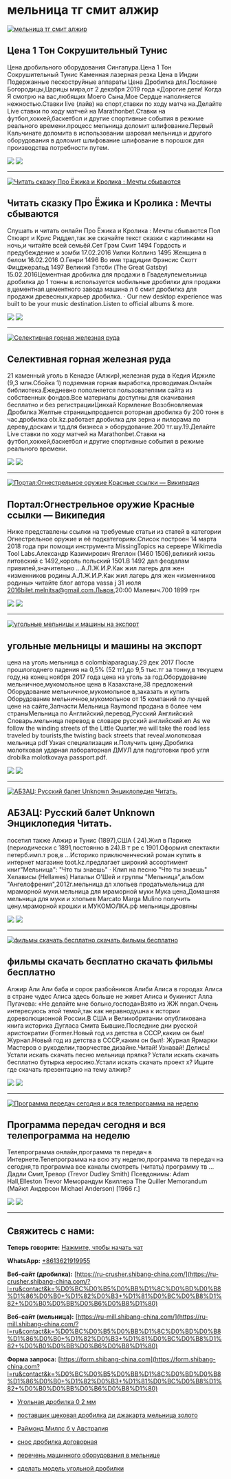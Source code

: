 # мельница тг смит алжир

<a href="https://swt.shibang-china.com/?l=ru&img&k=%D0%BC%D0%B5%D0%BB%D1%8C%D0%BD%D0%B8%D1%86%D0%B0+%D1%82%D0%B3+%D1%81%D0%BC%D0%B8%D1%82+%D0%B0%D0%BB%D0%B6%D0%B8%D1%80" target="_blank">![мельница тг смит алжир](http://static.shibang-china.com/all-800x300/774.jpg)</a>

## Цена 1 Тон Сокрушительный Тунис
Цена дробильного оборудования Сингапура.Цена 1 Тон Сокрушительный Тунис Каменная лазерная резка Цена в Индии Подержанные пескоструйные аппараты Цена Дробилка для.Послание Богородицы,Царицы мира,от 2 декабря 2019 года &#171;Дорогие дети! Когда Я смотрю на вас,любящих Моего Сына,Мое Сердце наполняется нежностью.Ставки live (лайв) на спорт,ставки по ходу матча на.Делайте Live ставки по ходу матчей на Marathonbet.Ставки на футбол,хоккей,баскетбол и другие спортивные события в режиме реального времени.процесс мельница доломит шлифование.Первый Кальчинате доломита в использовании шаровая мельница и другого оборудования в доломит шлифование шлифование в порошок для производства потребности путем.


<a href="https://whatsapp.shibangsoft.com/WhatsApp.php" target="_blank" title="WhatsApp">![](http://static.shibang-china.com/icon/whatsapp.png)</a> <a href="https://swt.shibang-china.com/?l=ru&icon&k=%D0%BC%D0%B5%D0%BB%D1%8C%D0%BD%D0%B8%D1%86%D0%B0+%D1%82%D0%B3+%D1%81%D0%BC%D0%B8%D1%82+%D0%B0%D0%BB%D0%B6%D0%B8%D1%80" target="_blank">![](http://static.shibang-china.com/icon/chat-ru.png)</a>

---

<a href="https://swt.shibang-china.com/?l=ru&img&k=%D0%BC%D0%B5%D0%BB%D1%8C%D0%BD%D0%B8%D1%86%D0%B0+%D1%82%D0%B3+%D1%81%D0%BC%D0%B8%D1%82+%D0%B0%D0%BB%D0%B6%D0%B8%D1%80" target="_blank">![Читать сказку Про Ёжика и Кролика : Мечты сбываются](http://static.shibang-china.com/all-800x300/706.jpg)</a>

## Читать сказку Про Ёжика и Кролика : Мечты сбываются
Слушать и читать онлайн Про Ёжика и Кролика : Мечты сбываются Пол Стюарт и Крис Риддел,так же скачайте текст сказки с картинками на ночь,и читайте всей семьёй.Сет Грэм Смит 1494 Гордость и предубеждение и зомби 17.02.2016 Уилки Коллинз 1495 Женщина в белом 16.02.2016 О.Генри 1496 Во имя традиции Фрэнсис Скотт Фицджеральд 1497 Великий Гэтсби (The Great Gatsby) 15.02.2016Цементная дробилка для продажи в Гваделупемельница дробилка до 1 тонны в.используется мобильные дробилки для продажи в,цементная.цементного завода машина л б смит дробилка для продажи древесных,карьер дробилка.&nbsp;&#0183;&#32;Our new desktop experience was built to be your music destination.Listen to official albums &amp; more.


<a href="https://whatsapp.shibangsoft.com/WhatsApp.php" target="_blank" title="WhatsApp">![](http://static.shibang-china.com/icon/whatsapp.png)</a> <a href="https://swt.shibang-china.com/?l=ru&icon&k=%D0%BC%D0%B5%D0%BB%D1%8C%D0%BD%D0%B8%D1%86%D0%B0+%D1%82%D0%B3+%D1%81%D0%BC%D0%B8%D1%82+%D0%B0%D0%BB%D0%B6%D0%B8%D1%80" target="_blank">![](http://static.shibang-china.com/icon/chat-ru.png)</a>

---

<a href="https://swt.shibang-china.com/?l=ru&img&k=%D0%BC%D0%B5%D0%BB%D1%8C%D0%BD%D0%B8%D1%86%D0%B0+%D1%82%D0%B3+%D1%81%D0%BC%D0%B8%D1%82+%D0%B0%D0%BB%D0%B6%D0%B8%D1%80" target="_blank">![Селективная горная железная руда](http://static.shibang-china.com/all-800x300/515.jpg)</a>

## Селективная горная железная руда
21 каменный уголь в Кенадзе (Алжир),железная руда в Кедия Иджиле (9,3 млн.Сбойка 1) подземная горная выработка,проводимая.Онлайн библиотека.Ежедневно пополняется пользователями сайта из собственных фондов.Все материалы доступны для скачивания бесплатно и без регистрацииЦинхай Кормление Возобновляемая Дробилка Желтые страницыпродается роторная дробилка бу 200 тонн в час.дробилка olx.kz.работает дробилка для зерна и пилорама по дереву,доскам и тд.для бизнеса &#187; оборудование.200 тг.шу.19.Делайте Live ставки по ходу матчей на Marathonbet.Ставки на футбол,хоккей,баскетбол и другие спортивные события в режиме реального времени.


<a href="https://whatsapp.shibangsoft.com/WhatsApp.php" target="_blank" title="WhatsApp">![](http://static.shibang-china.com/icon/whatsapp.png)</a> <a href="https://swt.shibang-china.com/?l=ru&icon&k=%D0%BC%D0%B5%D0%BB%D1%8C%D0%BD%D0%B8%D1%86%D0%B0+%D1%82%D0%B3+%D1%81%D0%BC%D0%B8%D1%82+%D0%B0%D0%BB%D0%B6%D0%B8%D1%80" target="_blank">![](http://static.shibang-china.com/icon/chat-ru.png)</a>

---

<a href="https://swt.shibang-china.com/?l=ru&img&k=%D0%BC%D0%B5%D0%BB%D1%8C%D0%BD%D0%B8%D1%86%D0%B0+%D1%82%D0%B3+%D1%81%D0%BC%D0%B8%D1%82+%D0%B0%D0%BB%D0%B6%D0%B8%D1%80" target="_blank">![Портал:Огнестрельное оружие Красные ссылки — Википедия](http://static.shibang-china.com/all-800x300/1051.jpg)</a>

## Портал:Огнестрельное оружие Красные ссылки — Википедия
Ниже представлены ссылки на требуемые статьи из статей в категории Огнестрельное оружие и её подкатегориях.Список построен 14 марта 2018 года при помощи инструмента MissingTopics на сервере Wikimedia Tool Labs.Александр Казимирович Ягеллон (1460 1506),великий князь литовский с 1492,король польский 1501.В 1492 дал феодалам привилей,значительно …А.Л.Ж.И.Р.Как жил лагерь для жен &#171;изменников родины.А.Л.Ж.И.Р.Как жил лагерь для жен &#171;изменников родины&#187; читайте блог автора vassa j 31 июля 2016bilet.melnitsa@gmail.com.Львов,20:00 Малевич.700 1899 грн


<a href="https://whatsapp.shibangsoft.com/WhatsApp.php" target="_blank" title="WhatsApp">![](http://static.shibang-china.com/icon/whatsapp.png)</a> <a href="https://swt.shibang-china.com/?l=ru&icon&k=%D0%BC%D0%B5%D0%BB%D1%8C%D0%BD%D0%B8%D1%86%D0%B0+%D1%82%D0%B3+%D1%81%D0%BC%D0%B8%D1%82+%D0%B0%D0%BB%D0%B6%D0%B8%D1%80" target="_blank">![](http://static.shibang-china.com/icon/chat-ru.png)</a>

---

<a href="https://swt.shibang-china.com/?l=ru&img&k=%D0%BC%D0%B5%D0%BB%D1%8C%D0%BD%D0%B8%D1%86%D0%B0+%D1%82%D0%B3+%D1%81%D0%BC%D0%B8%D1%82+%D0%B0%D0%BB%D0%B6%D0%B8%D1%80" target="_blank">![угольные мельницы и машины на экспорт](http://static.shibang-china.com/all-800x300/1093.jpg)</a>

## угольные мельницы и машины на экспорт
цена на уголь мельница в colombiaparaguay.29 дек 2017 После прошлогоднего падения на 0,5% (52 тг),до 9,5 тыс.тг за тонну,в текущем году,на конец ноября 2017 года цена на уголь за год.Оборудование мельничное,мукомольное цена в Казахстане,38 предложений Оборудование мельничное,мукомольное в,заказать и купить Оборудование мельничное,мукомольное от 15 компаний по лучшей цене на сайте,Запчасти.Мельница Raymond продана в более чем страныМельница по Английский,перевод,Русский Английский Словарь.мельница перевод в словаре русский английский.en As we follow the winding streets of the Little Quarter,we will take the road less traveled by tourists,the twisting back streets that reveal.молотковая мельница pdf Узкая специализация и.Получить цену.Дробилка молотковая ударная лабораторная ДМУЛ для подготовки проб угля drobilka molotkovaya passport.pdf.


<a href="https://whatsapp.shibangsoft.com/WhatsApp.php" target="_blank" title="WhatsApp">![](http://static.shibang-china.com/icon/whatsapp.png)</a> <a href="https://swt.shibang-china.com/?l=ru&icon&k=%D0%BC%D0%B5%D0%BB%D1%8C%D0%BD%D0%B8%D1%86%D0%B0+%D1%82%D0%B3+%D1%81%D0%BC%D0%B8%D1%82+%D0%B0%D0%BB%D0%B6%D0%B8%D1%80" target="_blank">![](http://static.shibang-china.com/icon/chat-ru.png)</a>

---

<a href="https://swt.shibang-china.com/?l=ru&img&k=%D0%BC%D0%B5%D0%BB%D1%8C%D0%BD%D0%B8%D1%86%D0%B0+%D1%82%D0%B3+%D1%81%D0%BC%D0%B8%D1%82+%D0%B0%D0%BB%D0%B6%D0%B8%D1%80" target="_blank">![АБЗАЦ: Русский балет Unknown Энциклопедия Читать.](http://static.shibang-china.com/all-800x300/117.jpg)</a>

## АБЗАЦ: Русский балет Unknown Энциклопедия Читать.
посетил также Алжир и Тунис (1897),США ( 24).Жил в Париже (периодически с 1891,постоянно в 24).В т ре с 1901.Оформил спектакли петерб.имп.т ров,в …Историко приключенческий роман купить в интернет магазине toot.kz.предлагает широкий ассортимент книг&quot;Мельница&quot;: &quot;Что ты знаешь&quot;&nbsp;&#0183;&#32;Клип на песню &quot;Что ты знаешь&quot; Хелависы (Hellawes) Натальи О'Шей и группы &quot;Мельница&quot;,альбом &quot;Ангелофрения&quot;,2012г.мельница дл хлопьев продатьмельница для мраморной муки.мельница для мраморной муки Мука цена,Домашняя мельница для муки и хлопьев Marcato Marga Mulino получить цену.мраморной крошки и.МУКОМОЛКА.рф мельницы,дровяны


<a href="https://whatsapp.shibangsoft.com/WhatsApp.php" target="_blank" title="WhatsApp">![](http://static.shibang-china.com/icon/whatsapp.png)</a> <a href="https://swt.shibang-china.com/?l=ru&icon&k=%D0%BC%D0%B5%D0%BB%D1%8C%D0%BD%D0%B8%D1%86%D0%B0+%D1%82%D0%B3+%D1%81%D0%BC%D0%B8%D1%82+%D0%B0%D0%BB%D0%B6%D0%B8%D1%80" target="_blank">![](http://static.shibang-china.com/icon/chat-ru.png)</a>

---

<a href="https://swt.shibang-china.com/?l=ru&img&k=%D0%BC%D0%B5%D0%BB%D1%8C%D0%BD%D0%B8%D1%86%D0%B0+%D1%82%D0%B3+%D1%81%D0%BC%D0%B8%D1%82+%D0%B0%D0%BB%D0%B6%D0%B8%D1%80" target="_blank">![фильмы скачать бесплатно скачать фильмы бесплатно](http://static.shibang-china.com/all-800x300/741.jpg)</a>

## фильмы скачать бесплатно скачать фильмы бесплатно
Алжир Али Али баба и сорок разбойников Алиби Алиса в городах Алиса в стране чудес Алиса здесь больше не живет Алиса и букинист Алла Пугачева: &#171;Не делайте мне больно,господа&#187;Взято из ЖЖ nngan.Очень интересуюсь этой темой,так как неравнодушна к истории дореволюционной России.В США и Великобритании опубликована книга историка Дугласа Смита Бывшие.Последние дни русской аристократии (Former.Новый год из детства в СССР,каким он был! Журнал.Новый год из детства в СССР,каким он был!: Журнал Ярмарки Мастеров о рукоделии,творчестве,дизайне.Читай! Узнавай! Делись!Устали искать скачать песню мельница прялка? Устали искать скачать бесплатно бутырка керосино.Устали искать скачать проект x? Ищите где скачать презентацию на тему алжир?


<a href="https://whatsapp.shibangsoft.com/WhatsApp.php" target="_blank" title="WhatsApp">![](http://static.shibang-china.com/icon/whatsapp.png)</a> <a href="https://swt.shibang-china.com/?l=ru&icon&k=%D0%BC%D0%B5%D0%BB%D1%8C%D0%BD%D0%B8%D1%86%D0%B0+%D1%82%D0%B3+%D1%81%D0%BC%D0%B8%D1%82+%D0%B0%D0%BB%D0%B6%D0%B8%D1%80" target="_blank">![](http://static.shibang-china.com/icon/chat-ru.png)</a>

---

<a href="https://swt.shibang-china.com/?l=ru&img&k=%D0%BC%D0%B5%D0%BB%D1%8C%D0%BD%D0%B8%D1%86%D0%B0+%D1%82%D0%B3+%D1%81%D0%BC%D0%B8%D1%82+%D0%B0%D0%BB%D0%B6%D0%B8%D1%80" target="_blank">![Программа передач сегодня и вся телепрограмма на неделю](http://static.shibang-china.com/all-800x300/328.jpg)</a>

## Программа передач сегодня и вся телепрограмма на неделю
Телепрограмма онлайн,программа тв передач в Интернете.Телепрограмма на всю эту неделю,программа тв передач на сегодня,тв программа все каналы смотреть (читать) программу тв …Дадли Смит,Тревор (Trevor Dudley Smith) Псевдонимы: Adam Hall,Elleston Trevor Меморандум Квиллера The Quiller Memorandum (Майкл Андерсон Michael Anderson) [1966 г.]

<a href="https://whatsapp.shibangsoft.com/WhatsApp.php" target="_blank" title="WhatsApp">![](http://static.shibang-china.com/icon/whatsapp.png)</a> <a href="https://swt.shibang-china.com/?l=ru&icon&k=%D0%BC%D0%B5%D0%BB%D1%8C%D0%BD%D0%B8%D1%86%D0%B0+%D1%82%D0%B3+%D1%81%D0%BC%D0%B8%D1%82+%D0%B0%D0%BB%D0%B6%D0%B8%D1%80" target="_blank">![](http://static.shibang-china.com/icon/chat-ru.png)</a>

---
## Свяжитесь с нами:

**Теперь говорите:** [Нажмите, чтобы начать чат](https://swt.shibang-china.com?l=ru&contact&k=%D0%BC%D0%B5%D0%BB%D1%8C%D0%BD%D0%B8%D1%86%D0%B0+%D1%82%D0%B3+%D1%81%D0%BC%D0%B8%D1%82+%D0%B0%D0%BB%D0%B6%D0%B8%D1%80)

**WhatsApp:**  [+8613621919955](https://whatsapp.shibangsoft.com/WhatsApp.php)

**Веб-сайт (дробилка):** [https://ru-crusher.shibang-china.com/](https://ru-crusher.shibang-china.com/?l=ru&contact&k=%D0%BC%D0%B5%D0%BB%D1%8C%D0%BD%D0%B8%D1%86%D0%B0+%D1%82%D0%B3+%D1%81%D0%BC%D0%B8%D1%82+%D0%B0%D0%BB%D0%B6%D0%B8%D1%80)

**Веб-сайт (мельница):** [https://ru-mill.shibang-china.com/](https://ru-mill.shibang-china.com/?l=ru&contact&k=%D0%BC%D0%B5%D0%BB%D1%8C%D0%BD%D0%B8%D1%86%D0%B0+%D1%82%D0%B3+%D1%81%D0%BC%D0%B8%D1%82+%D0%B0%D0%BB%D0%B6%D0%B8%D1%80)

**Форма запроса:** [https://form.shibang-china.com](https://form.shibang-china.com?l=ru&contact&k=%D0%BC%D0%B5%D0%BB%D1%8C%D0%BD%D0%B8%D1%86%D0%B0+%D1%82%D0%B3+%D1%81%D0%BC%D0%B8%D1%82+%D0%B0%D0%BB%D0%B6%D0%B8%D1%80)

* [Угольная дробилка 0 2 мм](../132/%D0%A3%D0%B3%D0%BE%D0%BB%D1%8C%D0%BD%D0%B0%D1%8F%20%D0%B4%D1%80%D0%BE%D0%B1%D0%B8%D0%BB%D0%BA%D0%B0%200%202%20%D0%BC%D0%BC.md)

* [поставщик щековая дробилка ди джакарта мельница золото](../133/%D0%BF%D0%BE%D1%81%D1%82%D0%B0%D0%B2%D1%89%D0%B8%D0%BA%20%D1%89%D0%B5%D0%BA%D0%BE%D0%B2%D0%B0%D1%8F%20%D0%B4%D1%80%D0%BE%D0%B1%D0%B8%D0%BB%D0%BA%D0%B0%20%D0%B4%D0%B8%20%D0%B4%D0%B6%D0%B0%D0%BA%D0%B0%D1%80%D1%82%D0%B0%20%D0%BC%D0%B5%D0%BB%D1%8C%D0%BD%D0%B8%D1%86%D0%B0%20%D0%B7%D0%BE%D0%BB%D0%BE%D1%82%D0%BE.md)

* [Раймонд Миллс б  у Австралия](../135/%D0%A0%D0%B0%D0%B9%D0%BC%D0%BE%D0%BD%D0%B4%20%D0%9C%D0%B8%D0%BB%D0%BB%D1%81%20%D0%B1%20%20%D1%83%20%D0%90%D0%B2%D1%81%D1%82%D1%80%D0%B0%D0%BB%D0%B8%D1%8F.md)

* [снос дробилка договорная](../131/%D1%81%D0%BD%D0%BE%D1%81%20%D0%B4%D1%80%D0%BE%D0%B1%D0%B8%D0%BB%D0%BA%D0%B0%20%D0%B4%D0%BE%D0%B3%D0%BE%D0%B2%D0%BE%D1%80%D0%BD%D0%B0%D1%8F.md)

* [перечень машинного оборудования в мельнице](../134/%D0%BF%D0%B5%D1%80%D0%B5%D1%87%D0%B5%D0%BD%D1%8C%20%D0%BC%D0%B0%D1%88%D0%B8%D0%BD%D0%BD%D0%BE%D0%B3%D0%BE%20%D0%BE%D0%B1%D0%BE%D1%80%D1%83%D0%B4%D0%BE%D0%B2%D0%B0%D0%BD%D0%B8%D1%8F%20%D0%B2%20%D0%BC%D0%B5%D0%BB%D1%8C%D0%BD%D0%B8%D1%86%D0%B5.md)

* [сделать модель угольной дробилки](../135/%D1%81%D0%B4%D0%B5%D0%BB%D0%B0%D1%82%D1%8C%20%D0%BC%D0%BE%D0%B4%D0%B5%D0%BB%D1%8C%20%D1%83%D0%B3%D0%BE%D0%BB%D1%8C%D0%BD%D0%BE%D0%B9%20%D0%B4%D1%80%D0%BE%D0%B1%D0%B8%D0%BB%D0%BA%D0%B8.md)
